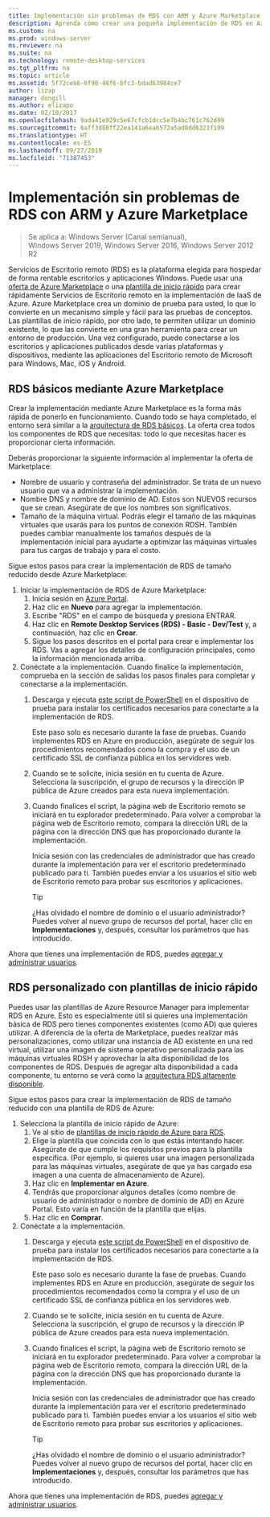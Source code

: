 ```yaml
---
title: Implementación sin problemas de RDS con ARM y Azure Marketplace
description: Aprenda cómo crear una pequeña implementación de RDS en Azure mediante plantillas de ARM y Azure Marketplace.
ms.custom: na
ms.prod: windows-server
ms.reviewer: na
ms.suite: na
ms.technology: remote-desktop-services
ms.tgt_pltfrm: na
ms.topic: article
ms.assetid: 5f72ceb6-6f90-48f6-bfc3-bdad63984ce7
author: lizap
manager: dongill
ms.author: elizapo
ms.date: 02/10/2017
ms.openlocfilehash: 9ada41e929c5e67cfcb1dcc5e7b4bc761c762d99
ms.sourcegitcommit: 6aff3d88ff22ea141a6ea6572a5ad8dd6321f199
ms.translationtype: HT
ms.contentlocale: es-ES
ms.lasthandoff: 09/27/2019
ms.locfileid: "71387453"
---
```

# <a name="seamlessly-deploy-rds-with-arm-and-azure-marketplace"></a>Implementación sin problemas de RDS con ARM y Azure Marketplace

>Se aplica a: Windows Server (Canal semianual), Windows Server 2019, Windows Server 2016, Windows Server 2012 R2

Servicios de Escritorio remoto (RDS) es la plataforma elegida para hospedar de forma rentable escritorios y aplicaciones Windows. Puede usar una [oferta de Azure Marketplace](#basic-rds-through-the-azure-marketplace) o una [plantilla de inicio rápido](#customized-rds-using-quickstart-templates) para crear rápidamente Servicios de Escritorio remoto en la implementación de IaaS de Azure. Azure Marketplace crea un dominio de prueba para usted, lo que lo convierte en un mecanismo simple y fácil para las pruebas de conceptos. Las plantillas de inicio rápido, por otro lado, te permiten utilizar un dominio existente, lo que las convierte en una gran herramienta para crear un entorno de producción. Una vez configurado, puede conectarse a los escritorios y aplicaciones publicados desde varias plataformas y dispositivos, mediante las aplicaciones del Escritorio remoto de Microsoft para Windows, Mac, iOS y Android.

## <a name="basic-rds-through-the-azure-marketplace"></a>RDS básicos mediante Azure Marketplace

Crear la implementación mediante Azure Marketplace es la forma más rápida de ponerlo en funcionamiento. Cuando todo se haya completado, el entorno será similar a la [arquitectura de RDS básicos](desktop-hosting-logical-architecture.md#basic-deployment). La oferta crea todos los componentes de RDS que necesitas: todo lo que necesitas hacer es proporcionar cierta información. 

Deberás proporcionar la siguiente información al implementar la oferta de Marketplace:
- Nombre de usuario y contraseña del administrador. Se trata de un nuevo usuario que va a administrar la implementación.
- Nombre DNS y nombre de dominio de AD. Estos son NUEVOS recursos que se crean. Asegúrate de que los nombres son significativos.
- Tamaño de la máquina virtual. Podrás elegir el tamaño de las máquinas virtuales que usarás para los puntos de conexión RDSH. También puedes cambiar manualmente los tamaños después de la implementación inicial para ayudarte a optimizar las máquinas virtuales para tus cargas de trabajo y para el costo.

Sigue estos pasos para crear la implementación de RDS de tamaño reducido desde Azure Marketplace: 

1. Iniciar la implementación de RDS de Azure Marketplace:
   1. Inicia sesión en [Azure Portal](https://portal.azure.com).
   2. Haz clic en **Nuevo** para agregar la implementación.
   3. Escribe "RDS" en el campo de búsqueda y presiona ENTRAR.
   4. Haz clic en **Remote Desktop Services (RDS) - Basic - Dev/Test** y, a continuación, haz clic en **Crear**.
   5. Sigue los pasos descritos en el portal para crear e implementar los RDS. Vas a agregar los detalles de configuración principales, como la información mencionada arriba. 
2. Conéctate a la implementación. Cuando finalice la implementación, comprueba en la sección de salidas los pasos finales para completar y conectarse a la implementación.
   1. Descarga y ejecuta [este script de PowerShell](https://gallery.technet.microsoft.com/Azure-Resource-Manager-4ea7e328) en el dispositivo de prueba para instalar los certificados necesarios para conectarte a la implementación de RDS. 
   
      Este paso solo es necesario durante la fase de pruebas. Cuando implementes RDS en Azure en producción, asegúrate de seguir los procedimientos recomendados como la compra y el uso de un certificado SSL de confianza pública en los servidores web.

   2. Cuando se te solicite, inicia sesión en tu cuenta de Azure. Selecciona la suscripción, el grupo de recursos y la dirección IP pública de Azure creados para esta nueva implementación.
   3. Cuando finalices el script, la página web de Escritorio remoto se iniciará en tu explorador predeterminado. Para volver a comprobar la página web de Escritorio remoto, compara la dirección URL de la página con la dirección DNS que has proporcionado durante la implementación. 
   
      Inicia sesión con las credenciales de administrador que has creado durante la implementación para ver el escritorio predeterminado publicado para ti. También puedes enviar a los usuarios el sitio web de Escritorio remoto para probar sus escritorios y aplicaciones.

      > [!TIP]
      > ¿Has olvidado el nombre de dominio o el usuario administrador? Puedes volver al nuevo grupo de recursos del portal, hacer clic en **Implementaciones** y, después, consultar los parámetros que has introducido.

Ahora que tienes una implementación de RDS, puedes [agregar y administrar usuarios](rds-user-management.md).

## <a name="customized-rds-using-quickstart-templates"></a>RDS personalizado con plantillas de inicio rápido

Puedes usar las plantillas de Azure Resource Manager para implementar RDS en Azure. Esto es especialmente útil si quieres una implementación básica de RDS pero tienes componentes existentes (como AD) que quieres utilizar. A diferencia de la oferta de Marketplace, puedes realizar más personalizaciones, como utilizar una instancia de AD existente en una red virtual, utilizar una imagen de sistema operativo personalizada para las máquinas virtuales RDSH y aprovechar la alta disponibilidad de los componentes de RDS. Después de agregar alta disponibilidad a cada componente, tu entorno se verá como la [arquitectura RDS altamente disponible](desktop-hosting-logical-architecture.md#highly-available-deployment).

Sigue estos pasos para crear la implementación de RDS de tamaño reducido con una plantilla de RDS de Azure: 

1. Selecciona la plantilla de inicio rápido de Azure:
   1. Ve al sitio de [plantillas de inicio rápido de Azure para RDS](https://aka.ms/rdautomation).
   2. Elige la plantilla que coincida con lo que estás intentando hacer. Asegúrate de que cumple los requisitos previos para la plantilla específica. (Por ejemplo, si quieres usar una imagen personalizada para las máquinas virtuales, asegúrate de que ya has cargado esa imagen a una cuenta de almacenamiento de Azure).
   3. Haz clic en **Implementar en Azure**.
   4. Tendrás que proporcionar algunos detalles (como nombre de usuario de administrador o nombre de dominio de AD) en Azure Portal. Esto varía en función de la plantilla que elijas.
   5. Haz clic en **Comprar**.
2. Conéctate a la implementación. 
   1. Descarga y ejecuta [este script de PowerShell](https://gallery.technet.microsoft.com/Azure-Resource-Manager-4ea7e328) en el dispositivo de prueba para instalar los certificados necesarios para conectarte a la implementación de RDS. 
   
      Este paso solo es necesario durante la fase de pruebas. Cuando implementes RDS en Azure en producción, asegúrate de seguir los procedimientos recomendados como la compra y el uso de un certificado SSL de confianza pública en los servidores web.

   2. Cuando se te solicite, inicia sesión en tu cuenta de Azure. Selecciona la suscripción, el grupo de recursos y la dirección IP pública de Azure creados para esta nueva implementación.
   3. Cuando finalices el script, la página web de Escritorio remoto se iniciará en tu explorador predeterminado. Para volver a comprobar la página web de Escritorio remoto, compara la dirección URL de la página con la dirección DNS que has proporcionado durante la implementación. 
   
      Inicia sesión con las credenciales de administrador que has creado durante la implementación para ver el escritorio predeterminado publicado para ti. También puedes enviar a los usuarios el sitio web de Escritorio remoto para probar sus escritorios y aplicaciones.

      > [!TIP]
      > ¿Has olvidado el nombre de dominio o el usuario administrador? Puedes volver al nuevo grupo de recursos del portal, hacer clic en **Implementaciones** y, después, consultar los parámetros que has introducido.

Ahora que tienes una implementación de RDS, puedes [agregar y administrar usuarios](rds-user-management.md).
